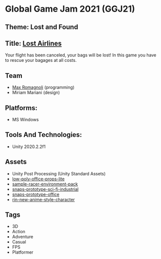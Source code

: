 # Global Game Jam 2021 (GGJ21)

## Theme: Lost and Found

## Title: [Lost Airlines](https://v3.globalgamejam.org/2021/games/lost-airlines-0)
Your flight has been canceled, your bags will be lost!
In this game you have to rescue your bagages at all costs.

## Team
- [Max Romagnoli](https://www.maxromagnoli.com) (programming)
- Miriam Mariani (design)

## Platforms: 
- MS Windows

## Tools And Technologies:
- Unity 2020.2.2f1

## Assets
- Unity Post Processing (Unity Standard Assets)
- [low-poly-office-props-lite](https://assetstore.unity.com/packages/3d/environments/low-poly-office-props-lite-131438)
- [sample-racer-environment-pack](https://assetstore.unity.com/packages/3d/environments/urban/sample-racer-environment-pack-63641)
- [snaps-prototype-sci-fi-industrial](https://assetstore.unity.com/packages/3d/environments/sci-fi/snaps-prototype-sci-fi-industrial-136759)
- [snaps-prototype-office](https://assetstore.unity.com/packages/3d/environments/snaps-prototype-office-137490)
- [rin-new-anime-style-character](https://assetstore.unity.com/packages/3d/characters/humanoids/rin-new-anime-style-character-for-games-and-vrchat-174995)

## Tags 
- 3D
- Action
- Adventure
- Casual
- FPS
- Platformer
